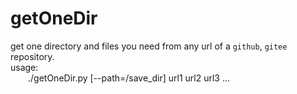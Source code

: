 # getOneDir
get one directory and files you need from any url of a `github`, `gitee` repository. <br>
usage:<br>
&emsp;&emsp;./getOneDir.py [--path=/save_dir] url1 url2 url3 ...
